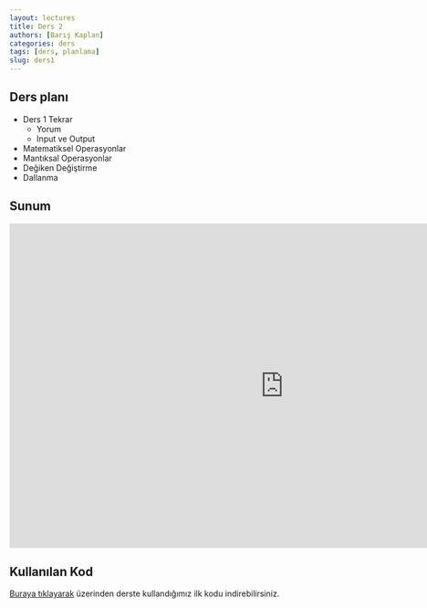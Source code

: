 ```yaml
---
layout: lectures
title: Ders 2
authors: [Barış Kaplan]
categories: ders
tags: [ders, planlama]
slug: ders1
---
```


## Ders planı
- Ders 1 Tekrar
    - Yorum
    - Input ve Output
- Matematiksel Operasyonlar
- Mantıksal Operasyonlar
- Değiken Değiştirme
- Dallanma



## Sunum
<iframe src="https://docs.google.com/presentation/d/110PrVO_t3TwsUOjm6h3cBsNBY8Jzhrm8/edit?usp=sharing&ouid=116596460431170464341&rtpof=true&sd=true" frameborder="0" width="960" height="569" allowfullscreen="true" mozallowfullscreen="true" webkitallowfullscreen="true"></iframe>


## Kullanılan Kod
[Buraya tıklayarak](https://drive.google.com/file/d/1_LKB2Wp8wW-rai7lftCOP7qpJsHbJGuX/view?usp=sharing) üzerinden derste kullandığımız ilk kodu indirebilirsiniz.
